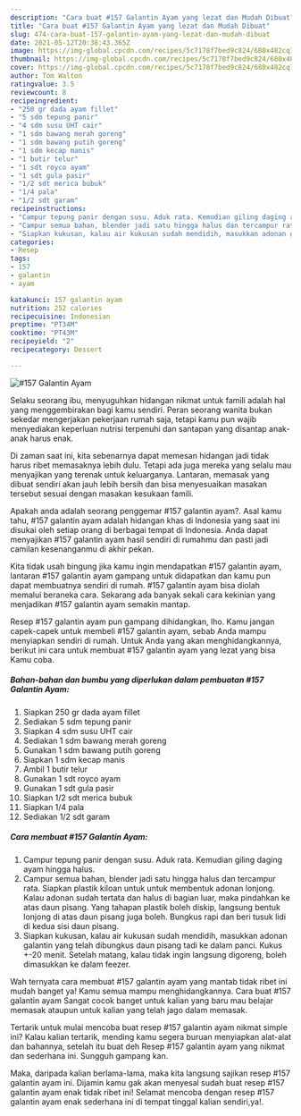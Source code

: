 ```yaml
---
description: "Cara buat #157 Galantin Ayam yang lezat dan Mudah Dibuat"
title: "Cara buat #157 Galantin Ayam yang lezat dan Mudah Dibuat"
slug: 474-cara-buat-157-galantin-ayam-yang-lezat-dan-mudah-dibuat
date: 2021-05-12T20:38:43.365Z
image: https://img-global.cpcdn.com/recipes/5c7178f7bed9c824/680x482cq70/157-galantin-ayam-foto-resep-utama.jpg
thumbnail: https://img-global.cpcdn.com/recipes/5c7178f7bed9c824/680x482cq70/157-galantin-ayam-foto-resep-utama.jpg
cover: https://img-global.cpcdn.com/recipes/5c7178f7bed9c824/680x482cq70/157-galantin-ayam-foto-resep-utama.jpg
author: Tom Walton
ratingvalue: 3.5
reviewcount: 8
recipeingredient:
- "250 gr dada ayam fillet"
- "5 sdm tepung panir"
- "4 sdm susu UHT cair"
- "1 sdm bawang merah goreng"
- "1 sdm bawang putih goreng"
- "1 sdm kecap manis"
- "1 butir telur"
- "1 sdt royco ayam"
- "1 sdt gula pasir"
- "1/2 sdt merica bubuk"
- "1/4 pala"
- "1/2 sdt garam"
recipeinstructions:
- "Campur tepung panir dengan susu. Aduk rata. Kemudian giling daging ayam hingga halus."
- "Campur semua bahan, blender jadi satu hingga halus dan tercampur rata. Siapkan plastik kiloan untuk untuk membentuk adonan lonjong. Kalau adonan sudah tertata dan halus di bagian luar, maka pindahkan ke atas daun pisang. Yang tahapan plastik boleh diskip, langsung bentuk lonjong di atas daun pisang juga boleh. Bungkus rapi dan beri tusuk lidi di kedua sisi daun pisang."
- "Siapkan kukusan, kalau air kukusan sudah mendidih, masukkan adonan galantin yang telah dibungkus daun pisang tadi ke dalam panci. Kukus +-20 menit. Setelah matang, kalau tidak ingin langsung digoreng, boleh dimasukkan ke dalam feezer."
categories:
- Resep
tags:
- 157
- galantin
- ayam

katakunci: 157 galantin ayam 
nutrition: 252 calories
recipecuisine: Indonesian
preptime: "PT34M"
cooktime: "PT43M"
recipeyield: "2"
recipecategory: Dessert

---
```



![#157 Galantin Ayam](https://img-global.cpcdn.com/recipes/5c7178f7bed9c824/680x482cq70/157-galantin-ayam-foto-resep-utama.jpg)

Selaku seorang ibu, menyuguhkan hidangan nikmat untuk famili adalah hal yang menggembirakan bagi kamu sendiri. Peran seorang  wanita bukan sekedar mengerjakan pekerjaan rumah saja, tetapi kamu pun wajib menyediakan keperluan nutrisi terpenuhi dan santapan yang disantap anak-anak harus enak.

Di zaman  saat ini, kita sebenarnya dapat memesan hidangan jadi tidak harus ribet memasaknya lebih dulu. Tetapi ada juga mereka yang selalu mau menyajikan yang terenak untuk keluarganya. Lantaran, memasak yang dibuat sendiri akan jauh lebih bersih dan bisa menyesuaikan masakan tersebut sesuai dengan masakan kesukaan famili. 



Apakah anda adalah seorang penggemar #157 galantin ayam?. Asal kamu tahu, #157 galantin ayam adalah hidangan khas di Indonesia yang saat ini disukai oleh setiap orang di berbagai tempat di Indonesia. Anda dapat menyajikan #157 galantin ayam hasil sendiri di rumahmu dan pasti jadi camilan kesenanganmu di akhir pekan.

Kita tidak usah bingung jika kamu ingin mendapatkan #157 galantin ayam, lantaran #157 galantin ayam gampang untuk didapatkan dan kamu pun dapat membuatnya sendiri di rumah. #157 galantin ayam bisa diolah memalui beraneka cara. Sekarang ada banyak sekali cara kekinian yang menjadikan #157 galantin ayam semakin mantap.

Resep #157 galantin ayam pun gampang dihidangkan, lho. Kamu jangan capek-capek untuk membeli #157 galantin ayam, sebab Anda mampu menyiapkan sendiri di rumah. Untuk Anda yang akan menghidangkannya, berikut ini cara untuk membuat #157 galantin ayam yang lezat yang bisa Kamu coba.

<!--inarticleads1-->

##### Bahan-bahan dan bumbu yang diperlukan dalam pembuatan #157 Galantin Ayam:

1. Siapkan 250 gr dada ayam fillet
1. Sediakan 5 sdm tepung panir
1. Siapkan 4 sdm susu UHT cair
1. Sediakan 1 sdm bawang merah goreng
1. Gunakan 1 sdm bawang putih goreng
1. Siapkan 1 sdm kecap manis
1. Ambil 1 butir telur
1. Gunakan 1 sdt royco ayam
1. Gunakan 1 sdt gula pasir
1. Siapkan 1/2 sdt merica bubuk
1. Siapkan 1/4 pala
1. Sediakan 1/2 sdt garam




<!--inarticleads2-->

##### Cara membuat #157 Galantin Ayam:

1. Campur tepung panir dengan susu. Aduk rata. Kemudian giling daging ayam hingga halus.
1. Campur semua bahan, blender jadi satu hingga halus dan tercampur rata. Siapkan plastik kiloan untuk untuk membentuk adonan lonjong. Kalau adonan sudah tertata dan halus di bagian luar, maka pindahkan ke atas daun pisang. Yang tahapan plastik boleh diskip, langsung bentuk lonjong di atas daun pisang juga boleh. Bungkus rapi dan beri tusuk lidi di kedua sisi daun pisang.
1. Siapkan kukusan, kalau air kukusan sudah mendidih, masukkan adonan galantin yang telah dibungkus daun pisang tadi ke dalam panci. Kukus +-20 menit. Setelah matang, kalau tidak ingin langsung digoreng, boleh dimasukkan ke dalam feezer.




Wah ternyata cara membuat #157 galantin ayam yang mantab tidak ribet ini mudah banget ya! Kamu semua mampu menghidangkannya. Cara buat #157 galantin ayam Sangat cocok banget untuk kalian yang baru mau belajar memasak ataupun untuk kalian yang telah jago dalam memasak.

Tertarik untuk mulai mencoba buat resep #157 galantin ayam nikmat simple ini? Kalau kalian tertarik, mending kamu segera buruan menyiapkan alat-alat dan bahannya, setelah itu buat deh Resep #157 galantin ayam yang nikmat dan sederhana ini. Sungguh gampang kan. 

Maka, daripada kalian berlama-lama, maka kita langsung sajikan resep #157 galantin ayam ini. Dijamin kamu gak akan menyesal sudah buat resep #157 galantin ayam enak tidak ribet ini! Selamat mencoba dengan resep #157 galantin ayam enak sederhana ini di tempat tinggal kalian sendiri,ya!.

